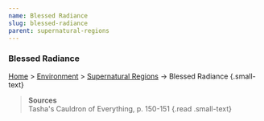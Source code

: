 ```yaml
---
name: Blessed Radiance
slug: blessed-radiance
parent: supernatural-regions
---
```

### Blessed Radiance
[Home](dm-operations-center) > [Environment](environment) > [Supernatural Regions](supernatural-regions) -> Blessed Radiance {.small-text}

> **Sources** <br/>
> Tasha's Cauldron of Everything, p. 150-151
{.read .small-text}
